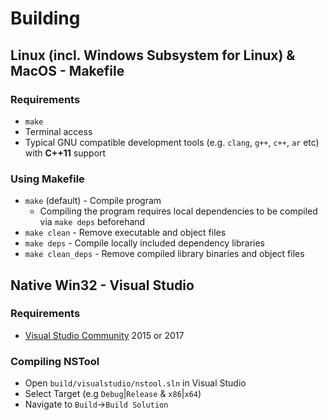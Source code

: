 # Building
## Linux (incl. Windows Subsystem for Linux) & MacOS - Makefile
### Requirements
* `make`
* Terminal access
* Typical GNU compatible development tools (e.g. `clang`, `g++`, `c++`, `ar` etc) with __C++11__ support

### Using Makefile
* `make` (default) - Compile program
	* Compiling the program requires local dependencies to be compiled via `make deps` beforehand
* `make clean` - Remove executable and object files
* `make deps` - Compile locally included dependency libraries
* `make clean_deps` - Remove compiled library binaries and object files

## Native Win32 - Visual Studio
### Requirements
* [Visual Studio Community](https://visualstudio.microsoft.com/vs/community/) 2015 or 2017

### Compiling NSTool
* Open `build/visualstudio/nstool.sln` in Visual Studio
* Select Target (e.g `Debug`|`Release` & `x86`|`x64`)
* Navigate to `Build`->`Build Solution`
